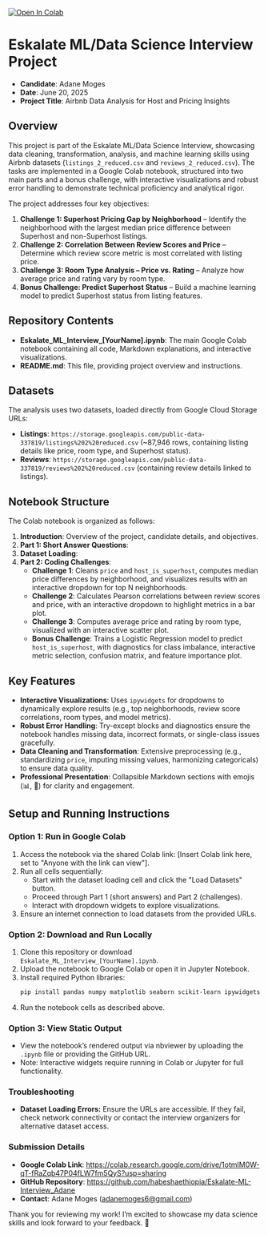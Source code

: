 <a href="https://colab.research.google.com/github/habeshaethiopia/Eskalate-ML-Interview_Adane/blob/main/Eskalate_ML_Data_Science_Interview_Adane.ipynb" target="_parent"><img src="https://colab.research.google.com/assets/colab-badge.svg" alt="Open In Colab"/></a>
# Eskalate ML/Data Science Interview Project

- **Candidate**: Adane Moges
- **Date**: June 20, 2025  
- **Project Title**: Airbnb Data Analysis for Host and Pricing Insights  

## Overview

This project is part of the Eskalate ML/Data Science Interview, showcasing data cleaning, transformation, analysis, and machine learning skills using Airbnb datasets (`listings_2_reduced.csv` and `reviews_2_reduced.csv`). The tasks are implemented in a Google Colab notebook, structured into two main parts and a bonus challenge, with interactive visualizations and robust error handling to demonstrate technical proficiency and analytical rigor.

The project addresses four key objectives:
1. **Challenge 1: Superhost Pricing Gap by Neighborhood** – Identify the neighborhood with the largest median price difference between Superhost and non-Superhost listings.
2. **Challenge 2: Correlation Between Review Scores and Price** – Determine which review score metric is most correlated with listing price.
3. **Challenge 3: Room Type Analysis – Price vs. Rating** – Analyze how average price and rating vary by room type.
4. **Bonus Challenge: Predict Superhost Status** – Build a machine learning model to predict Superhost status from listing features.

## Repository Contents

- **Eskalate_ML_Interview_[YourName].ipynb**: The main Google Colab notebook containing all code, Markdown explanations, and interactive visualizations.
- **README.md**: This file, providing project overview and instructions.

## Datasets

The analysis uses two datasets, loaded directly from Google Cloud Storage URLs:
- **Listings**: `https://storage.googleapis.com/public-data-337819/listings%202%20reduced.csv` (~87,946 rows, containing listing details like price, room type, and Superhost status).
- **Reviews**: `https://storage.googleapis.com/public-data-337819/reviews%202%20reduced.csv` (containing review details linked to listings).

## Notebook Structure

The Colab notebook is organized as follows:
1. **Introduction**: Overview of the project, candidate details, and objectives.
2. **Part 1: Short Answer Questions**:
3. **Dataset Loading**:
4. **Part 2: Coding Challenges**:
   - **Challenge 1**: Cleans `price` and `host_is_superhost`, computes median price differences by neighborhood, and visualizes results with an interactive dropdown for top N neighborhoods.
   - **Challenge 2**: Calculates Pearson correlations between review scores and price, with an interactive dropdown to highlight metrics in a bar plot.
   - **Challenge 3**: Computes average price and rating by room type, visualized with an interactive scatter plot.
   - **Bonus Challenge**: Trains a Logistic Regression model to predict `host_is_superhost`, with diagnostics for class imbalance, interactive metric selection, confusion matrix, and feature importance plot.


## Key Features

- **Interactive Visualizations**: Uses `ipywidgets` for dropdowns to dynamically explore results (e.g., top neighborhoods, review score correlations, room types, and model metrics).
- **Robust Error Handling**: Try-except blocks and diagnostics ensure the notebook handles missing data, incorrect formats, or single-class issues gracefully.
- **Data Cleaning and Transformation**: Extensive preprocessing (e.g., standardizing `price`, imputing missing values, harmonizing categoricals) to ensure data quality.
- **Professional Presentation**: Collapsible Markdown sections with emojis (📊, 🚀) for clarity and engagement.

## Setup and Running Instructions

### Option 1: Run in Google Colab
1. Access the notebook via the shared Colab link: [Insert Colab link here, set to "Anyone with the link can view"].
2. Run all cells sequentially:
   - Start with the dataset loading cell and click the "Load Datasets" button.
   - Proceed through Part 1 (short answers) and Part 2 (challenges).
   - Interact with dropdown widgets to explore visualizations.
3. Ensure an internet connection to load datasets from the provided URLs.

### Option 2: Download and Run Locally
1. Clone this repository or download `Eskalate_ML_Interview_[YourName].ipynb`.
2. Upload the notebook to Google Colab or open it in Jupyter Notebook.
3. Install required Python libraries:
   ```bash
   pip install pandas numpy matplotlib seaborn scikit-learn ipywidgets
4. Run the notebook cells as described above.

### Option 3: View Static Output
- View the notebook’s rendered output via nbviewer by uploading the `.ipynb` file or providing the GitHub URL.
- Note: Interactive widgets require running in Colab or Jupyter for full functionality.
### Troubleshooting
- **Dataset Loading Errors:** Ensure the URLs are accessible. If they fail, check network connectivity or contact the interview organizers for alternative dataset access.


### Submission Details
- **Google Colab Link**: https://colab.research.google.com/drive/1otmIM0W-qT-fRaZqb47P04fLW7fm5QyS?usp=sharing
- **GitHub Repository**: https://github.com/habeshaethiopia/Eskalate-ML-Interview_Adane
- **Contact**: Adane Moges (adanemoges6@gmail.com)

Thank you for reviewing my work! I’m excited to showcase my data science skills and look forward to your feedback. 🚀